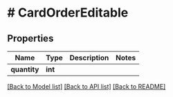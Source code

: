 # # CardOrderEditable

## Properties

Name | Type | Description | Notes
------------ | ------------- | ------------- | -------------
**quantity** | **int** |  |

[[Back to Model list]](../../README.md#models) [[Back to API list]](../../README.md#endpoints) [[Back to README]](../../README.md)
